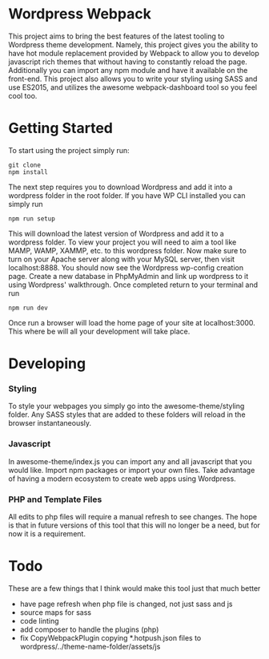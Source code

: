 # Wordpress Webpack
This project aims to bring the best features of the latest tooling to Wordpress theme development. Namely, this project gives you the ability to have hot module replacement provided by Webpack to allow you to develop javascript rich themes that without having to constantly reload the page. Additionally you can import any npm module and have it available on the front-end. This project also allows you to write your styling using SASS and use ES2015, and utilizes the awesome webpack-dashboard tool so you feel cool too.

# Getting Started
To start using the project simply run:
```
git clone
npm install
```
The next step requires you to download Wordpress and add it into a wordpress folder in the root folder. If you have WP CLI installed you can simply run
```
npm run setup
```
This will download the latest version of Wordpress and add it to a wordpress folder. To view your project you will need to aim a tool like MAMP, WAMP, XAMMP, etc. to this wordpress folder. Now make sure to turn on your Apache server along with your MySQL server, then visit localhost:8888. You should now see the Wordpress wp-config creation page. Create a new database in PhpMyAdmin and link up wordpress to it using Wordpress' walkthrough. Once completed return to your terminal and run
```
npm run dev
```
Once run a browser will load the home page of your site at localhost:3000. This where be will all your development will take place.

# Developing
### Styling
To style your webpages you simply go into the awesome-theme/styling folder. Any SASS styles that are added to these folders will reload in the browser instantaneously.

### Javascript
In awesome-theme/index.js you can import any and all javascript that you would like. Import npm packages or import your own files. Take advantage of having a modern ecosystem to create web apps using Wordpress.

### PHP and Template Files
All edits to php files will require a manual refresh to see changes. The hope is that in future versions of this tool that this will no longer be a need, but for now it is a requirement.

# Todo
These are a few things that I think would make this tool just that much better
- have page refresh when php file is changed, not just sass and js
- source maps for sass
- code linting
- add composer to handle the plugins (php)
- fix CopyWebpackPlugin copying \*.hotpush.json files to wordpress/../theme-name-folder/assets/js
